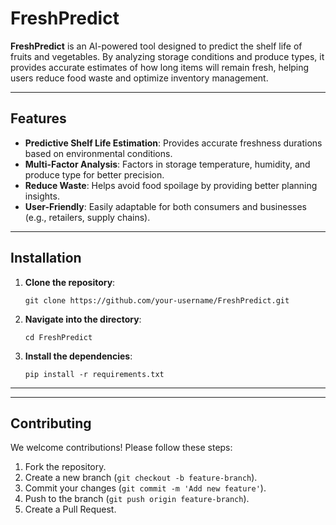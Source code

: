 
# FreshPredict

**FreshPredict** is an AI-powered tool designed to predict the shelf life of fruits and vegetables. By analyzing storage conditions and produce types, it provides accurate estimates of how long items will remain fresh, helping users reduce food waste and optimize inventory management.

----------

## Features

-   **Predictive Shelf Life Estimation**: Provides accurate freshness durations based on environmental conditions.
-   **Multi-Factor Analysis**: Factors in storage temperature, humidity, and produce type for better precision.
-   **Reduce Waste**: Helps avoid food spoilage by providing better planning insights.
-   **User-Friendly**: Easily adaptable for both consumers and businesses (e.g., retailers, supply chains).

----------

## Installation

1.  **Clone the repository**:

    
    `git clone https://github.com/your-username/FreshPredict.git` 
    
2.  **Navigate into the directory**:

    `cd FreshPredict` 
    
3.  **Install the dependencies**:

    
    `pip install -r requirements.txt` 
    

----------

----------

## Contributing

We welcome contributions! Please follow these steps:

1.  Fork the repository.
2.  Create a new branch (`git checkout -b feature-branch`).
3.  Commit your changes (`git commit -m 'Add new feature'`).
4.  Push to the branch (`git push origin feature-branch`).
5.  Create a Pull Request.
